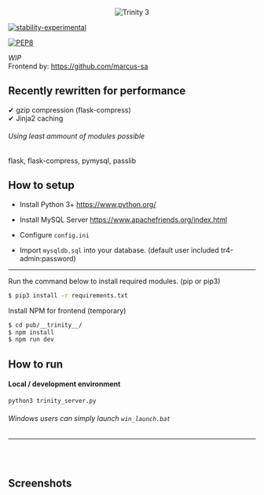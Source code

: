 <p align="center">
  <img src="http://i.imgur.com/k8I15Gh.png" alt="Trinity 3"/>
</p>

[![stability-experimental](https://img.shields.io/badge/stability-experimental-orange.svg)](https://github.com/emersion/stability-badges#experimental)

[![PEP8](https://img.shields.io/badge/code%20style-pep8-orange.svg)](https://www.python.org/dev/peps/pep-0008/)

*WIP* <br /> 
Frontend by: https://github.com/marcus-sa

Recently rewritten for performance
-------------------
&#10004; gzip compression (flask-compress) <br />
&#10004; Jinja2 caching <br />
###### Using least ammount of modules possible
flask, flask-compress, pymysql, passlib

How to setup
-------------------
- Install Python 3+
https://www.python.org/

- Install MySQL Server
https://www.apachefriends.org/index.html

- Configure `config.ini`
- Import `mysqldb.sql` into your database. (default user included tr4-admin:password)

--------------------
Run the command below to install required modules. (pip or pip3)

```sh
$ pip3 install -r requirements.txt
```

Install NPM for frontend (temporary)
```sh
$ cd pub/__trinity__/
$ npm install
$ npm run dev
```
How to run
----------------
#### Local / development environment
```sh
python3 trinity_server.py
```
###### Windows users can simply launch `win_launch.bat`
--------------------

<br /><br />


## Screenshots

